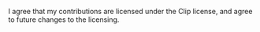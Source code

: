 <!-- Please read the contribution guidelines before submitting a pull request. -->
<!-- By submitting this pull request, you agree that your contributions are
     licensed under the Clip license, and agree to future changes to the
     licensing. -->
<!-- If you're a first-time contributor, please acknowledge it by
     leaving the statement below. -->

I agree that my contributions are licensed under the Clip license, and agree to future changes to the licensing.

